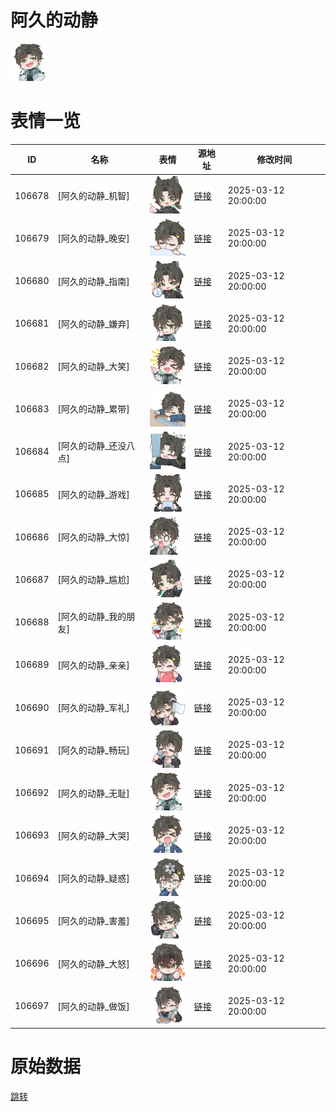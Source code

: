 # 阿久的动静

<img src="./cover.png" height="60" alt="cover" />

# 表情一览

|ID|名称|表情|源地址|修改时间|
|----|----|----|----|----|
|106678|[阿久的动静_机智]|<img src="./pic/106678_%5B阿久的动静_机智%5D.gif" height="60" alt="机智"/>|[链接](https://i0.hdslb.com/bfs/garb/31533e84b25a88dfdebd5baf10ef23fcc3892484.gif)|2025-03-12 20:00:00|
|106679|[阿久的动静_晚安]|<img src="./pic/106679_%5B阿久的动静_晚安%5D.gif" height="60" alt="晚安"/>|[链接](https://i0.hdslb.com/bfs/garb/2138ef554b8c7b2113930b8e36959b0e07b54dd3.gif)|2025-03-12 20:00:00|
|106680|[阿久的动静_指南]|<img src="./pic/106680_%5B阿久的动静_指南%5D.gif" height="60" alt="指南"/>|[链接](https://i0.hdslb.com/bfs/garb/b0f959f3fa1a639726ad8c49a72cb7975e07098c.gif)|2025-03-12 20:00:00|
|106681|[阿久的动静_嫌弃]|<img src="./pic/106681_%5B阿久的动静_嫌弃%5D.gif" height="60" alt="嫌弃"/>|[链接](https://i0.hdslb.com/bfs/garb/c34a7da11dbec62a593b7d9ef1dc7650d5d63294.gif)|2025-03-12 20:00:00|
|106682|[阿久的动静_大笑]|<img src="./pic/106682_%5B阿久的动静_大笑%5D.gif" height="60" alt="大笑"/>|[链接](https://i0.hdslb.com/bfs/garb/7508db671cf8794eb4887160e694d134bfeb3b5a.gif)|2025-03-12 20:00:00|
|106683|[阿久的动静_累带]|<img src="./pic/106683_%5B阿久的动静_累带%5D.gif" height="60" alt="累带"/>|[链接](https://i0.hdslb.com/bfs/garb/25ece44c6f9b263261439dd12280663b25e3fd43.gif)|2025-03-12 20:00:00|
|106684|[阿久的动静_还没八点]|<img src="./pic/106684_%5B阿久的动静_还没八点%5D.gif" height="60" alt="还没八点"/>|[链接](https://i0.hdslb.com/bfs/garb/46b242da5be83806071f971af66a9e48d004861f.gif)|2025-03-12 20:00:00|
|106685|[阿久的动静_游戏]|<img src="./pic/106685_%5B阿久的动静_游戏%5D.gif" height="60" alt="游戏"/>|[链接](https://i0.hdslb.com/bfs/garb/f7688cc007ec66e3015bdd324b991148757aa38b.gif)|2025-03-12 20:00:00|
|106686|[阿久的动静_大惊]|<img src="./pic/106686_%5B阿久的动静_大惊%5D.gif" height="60" alt="大惊"/>|[链接](https://i0.hdslb.com/bfs/garb/90d171c048b819d46866798c21f4fc9201964e3e.gif)|2025-03-12 20:00:00|
|106687|[阿久的动静_尴尬]|<img src="./pic/106687_%5B阿久的动静_尴尬%5D.gif" height="60" alt="尴尬"/>|[链接](https://i0.hdslb.com/bfs/garb/8bcecd4057330c93d568c7c20f7f05bd9067a160.gif)|2025-03-12 20:00:00|
|106688|[阿久的动静_我的朋友]|<img src="./pic/106688_%5B阿久的动静_我的朋友%5D.gif" height="60" alt="我的朋友"/>|[链接](https://i0.hdslb.com/bfs/garb/176eeb1debd5452a1d2a02137d5a541809d4bb7a.gif)|2025-03-12 20:00:00|
|106689|[阿久的动静_亲亲]|<img src="./pic/106689_%5B阿久的动静_亲亲%5D.gif" height="60" alt="亲亲"/>|[链接](https://i0.hdslb.com/bfs/garb/32de05c3af9b57367189e618331c99840a9f24af.gif)|2025-03-12 20:00:00|
|106690|[阿久的动静_军礼]|<img src="./pic/106690_%5B阿久的动静_军礼%5D.gif" height="60" alt="军礼"/>|[链接](https://i0.hdslb.com/bfs/garb/1978ca74864209134de79803af5d755b68b6f4f4.gif)|2025-03-12 20:00:00|
|106691|[阿久的动静_畅玩]|<img src="./pic/106691_%5B阿久的动静_畅玩%5D.gif" height="60" alt="畅玩"/>|[链接](https://i0.hdslb.com/bfs/garb/e624e64fa54389b857d90d70cbb0314f11a6d99a.gif)|2025-03-12 20:00:00|
|106692|[阿久的动静_无耻]|<img src="./pic/106692_%5B阿久的动静_无耻%5D.gif" height="60" alt="无耻"/>|[链接](https://i0.hdslb.com/bfs/garb/386a290b636e489cd507205685632afb2cf279f4.gif)|2025-03-12 20:00:00|
|106693|[阿久的动静_大哭]|<img src="./pic/106693_%5B阿久的动静_大哭%5D.gif" height="60" alt="大哭"/>|[链接](https://i0.hdslb.com/bfs/garb/3523deb16c1234c8b5f0b71a12dbb43adeb9d965.gif)|2025-03-12 20:00:00|
|106694|[阿久的动静_疑惑]|<img src="./pic/106694_%5B阿久的动静_疑惑%5D.gif" height="60" alt="疑惑"/>|[链接](https://i0.hdslb.com/bfs/garb/4fbc3e636c07b0cdce4a869716ef4d7c0a3165f1.gif)|2025-03-12 20:00:00|
|106695|[阿久的动静_害羞]|<img src="./pic/106695_%5B阿久的动静_害羞%5D.gif" height="60" alt="害羞"/>|[链接](https://i0.hdslb.com/bfs/garb/c456d5bc8976532b15de52e5185386a50207c5a3.gif)|2025-03-12 20:00:00|
|106696|[阿久的动静_大怒]|<img src="./pic/106696_%5B阿久的动静_大怒%5D.gif" height="60" alt="大怒"/>|[链接](https://i0.hdslb.com/bfs/garb/542894589835fc0935f66f6a1b5d9a704b99240e.gif)|2025-03-12 20:00:00|
|106697|[阿久的动静_做饭]|<img src="./pic/106697_%5B阿久的动静_做饭%5D.gif" height="60" alt="做饭"/>|[链接](https://i0.hdslb.com/bfs/garb/8713b1c2efe5baadb7b28bc8145ab4b463b403f7.gif)|2025-03-12 20:00:00|

# 原始数据

[跳转](./raw.json)

